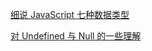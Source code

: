 [细说 JavaScript 七种数据类型](https://www.cnblogs.com/onepixel/p/5140944.html)

[对 Undefined 与 Null 的一些理解](https://www.cnblogs.com/onepixel/p/7337248.html)
